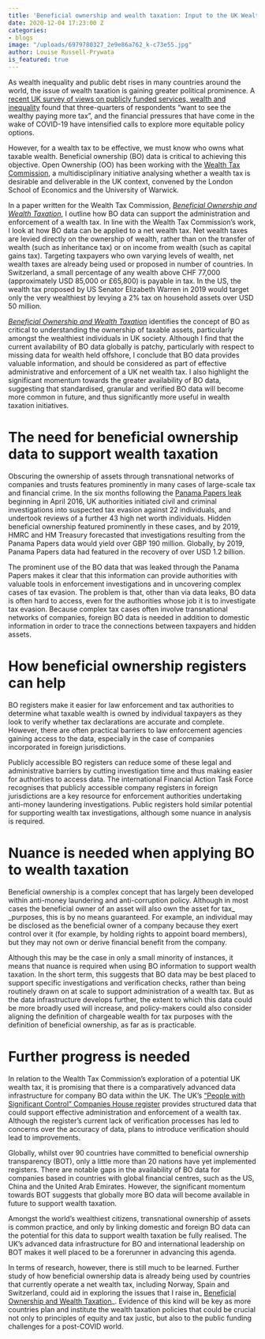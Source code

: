 ```yaml
---
title: 'Beneficial ownership and wealth taxation: Input to the UK Wealth Tax Commission'
date: 2020-12-04 17:23:00 Z
categories:
- blogs
image: "/uploads/6979780327_2e9e86a762_k-c73e55.jpg"
author: Louise Russell-Prywata
is_featured: true
---
```


As wealth inequality and public debt rises in many countries around the world, the issue of wealth taxation is gaining greater political prominence. A [recent UK survey of views on publicly funded services, wealth and inequality](https://www.taxjustice.uk/blog/new-poll-reveals-concern-about-the-state-of-public-services-and-support-for-higher-taxes-on-wealth) found that three-quarters of respondents “want to see the wealthy paying more tax”, and the financial pressures that have come in the wake of COVID-19 have intensified calls to explore more equitable policy options.

However, for a wealth tax to be effective, we must know who owns what taxable wealth. Beneficial ownership (BO) data is critical to achieving this objective. Open Ownership (OO) has been working with the [Wealth Tax Commission](https://www.ukwealth.tax/), a multidisciplinary initiative analysing whether a wealth tax is desirable and deliverable in the UK context, convened by the London School of Economics and the University of Warwick.

In a paper written for the Wealth Tax Commission, _[Beneficial Ownership and Wealth Taxation](https://www.wealthandpolicy.com/wp/BP124_BeneficialOwnership.pdf)_, I outline how BO data can support the administration and enforcement of a wealth tax. In line with the Wealth Tax Commission’s work, I look at how BO data can be applied to a net wealth tax. Net wealth taxes are levied directly on the ownership of wealth, rather than on the transfer of wealth (such as inheritance tax) or on income from wealth (such as capital gains tax). Targeting taxpayers who own varying levels of wealth, net wealth taxes are already being used or proposed in number of countries. In Switzerland, a small percentage of any wealth above CHF 77,000 (approximately USD 85,000 or £65,800) is payable in tax. In the US, the wealth tax proposed by US Senator Elizabeth Warren in 2019 would target only the very wealthiest by levying a 2% tax on household assets over USD 50 million.

_[Beneficial Ownership and Wealth Taxation](https://www.wealthandpolicy.com/wp/BP124_BeneficialOwnership.pdf)_ identifies the concept of BO as critical to understanding the ownership of taxable assets, particularly amongst the wealthiest individuals in UK society. Although I find that the current availability of BO data globally is patchy, particularly with respect to missing data for wealth held offshore, I conclude that BO data provides valuable information, and should be considered as part of effective administrative and enforcement of a UK net wealth tax. I also highlight the significant momentum towards the greater availability of BO data, suggesting that standardised, granular and verified BO data will become more common in future, and thus significantly more useful in wealth taxation initiatives.


# The need for beneficial ownership data to support wealth taxation

Obscuring the ownership of assets through transnational networks of companies and trusts features prominently in many cases of large-scale tax and financial crime. In the six months following the [Panama Papers leak](https://www.icij.org/investigations/panama-papers/#_ga=2.20648186.393112516.1606988219-464847978.1600705333) beginning in April 2016, UK authorities initiated civil and criminal investigations into suspected tax evasion against 22 individuals, and undertook reviews of a further 43 high net worth individuals. Hidden beneficial ownership featured prominently in these cases, and by 2019, HMRC and HM Treasury forecasted that investigations resulting from the Panama Papers data would yield over GBP 190 million. Globally, by 2019, Panama Papers data had featured in the recovery of over USD 1.2 billion.

The prominent use of the BO data that was leaked through the Panama Papers makes it clear that this information can provide authorities with valuable tools in enforcement investigations and in uncovering complex cases of tax evasion. The problem is that, other than via data leaks, BO data is often hard to access, even for the authorities whose job it is to investigate tax evasion. Because complex tax cases often involve transnational networks of companies, foreign BO data is needed in addition to domestic information in order to trace the connections between taxpayers and hidden assets. 


# How beneficial ownership registers can help

BO registers make it easier for law enforcement and tax authorities to determine what taxable wealth is owned by individual taxpayers as they look to verify whether tax declarations are accurate and complete. However, there are often practical barriers to law enforcement agencies gaining access to the data, especially in the case of companies incorporated in foreign jurisdictions. 

Publicly accessible BO registers can reduce some of these legal and administrative barriers by cutting investigation time and thus making easier for authorities to access data. The international Financial Action Task Force recognises that publicly accessible company registers in foreign jurisdictions are a key resource for enforcement authorities undertaking anti-money laundering investigations. Public registers hold similar potential for supporting wealth tax investigations, although some nuance in analysis is required.


# Nuance is needed when applying BO to wealth taxation

Beneficial ownership is a complex concept that has largely been developed within anti-money laundering and anti-corruption policy. Although in most cases the beneficial owner of an asset will also own the asset for tax_ _purposes, this is by no means guaranteed. For example, an individual may be disclosed as the beneficial owner of a company because they exert control over it (for example, by holding rights to appoint board members), but they may not own or derive financial benefit from the company. 

Although this may be the case in only a small minority of instances, it means that nuance is required when using BO information to support wealth taxation. In the short term, this suggests that BO data may be best placed to support specific investigations and verification checks, rather than being routinely drawn on at scale to support administration of a wealth tax. But as the data infrastructure develops further, the extent to which this data could be more broadly used will increase, and policy-makers could also consider aligning the definition of chargeable wealth for tax purposes with the definition of beneficial ownership, as far as is practicable.


# Further progress is needed

In relation to the Wealth Tax Commission’s exploration of a potential UK wealth tax, it is promising that there is a comparatively advanced data infrastructure for company BO data within the UK. The UK’s [“People with Significant Control” Companies House register](https://www.gov.uk/government/news/people-with-significant-control-companies-house-register-goes-live) provides structured data that could support effective administration and enforcement of a wealth tax. Although the register’s current lack of verification processes has led to concerns over the accuracy of data, plans to introduce verification should lead to improvements.

Globally, whilst over 90 countries have committed to beneficial ownership transparency (BOT), only a little more than 20 nations have yet implemented registers. There are notable gaps in the availability of BO data for companies based in countries with global financial centres, such as the US, China and the United Arab Emirates. However, the significant momentum towards BOT suggests that globally more BO data will become available in future to support wealth taxation.

Amongst the world’s wealthiest citizens, transnational ownership of assets is common practice, and only by linking domestic and foreign BO data can the potential for this data to support wealth taxation be fully realised. The UK’s advanced data infrastructure for BO and international leadership on BOT makes it well placed to be a forerunner in advancing this agenda. 

In terms of research, however, there is still much to be learned. Further study of how beneficial ownership data is already being used by countries that currently operate a net wealth tax, including Norway, Spain and Switzerland, could aid in exploring the issues that I raise in_ [Beneficial Ownership and Wealth Taxation](https://www.wealthandpolicy.com/wp/BP124_BeneficialOwnership.pdf)_. Evidence of this kind will be key as more countries plan and institute the wealth taxation policies that could be crucial not only to principles of equity and tax justic, but also to the public funding challenges for a post-COVID world.
